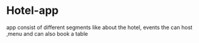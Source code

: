 # Hotel-app
app consist of different segments like about the hotel, events the can host ,menu and can also book a table 
